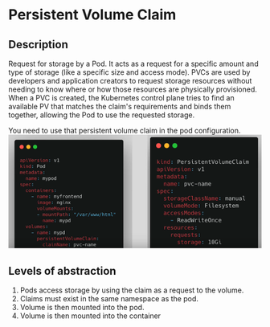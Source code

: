 # Persistent Volume Claim

## Description

Request for storage by a Pod. It acts as a request for a specific amount and type of storage (like a specific size and access mode). PVCs are used by developers and application creators to request storage resources without needing to know where or how those resources are physically provisioned. When a PVC is created, the Kubernetes control plane tries to find an available PV that matches the claim's requirements and binds them together, allowing the Pod to use the requested storage.

You need to use that persistent volume claim in the pod configuration.
![Pod creation on the left, PVC on the right](image.png)

## Levels of abstraction

1. Pods access storage by using the claim as a request to the volume. 
2. Claims must exist in the same namespace as the pod.
1. Volume is then mounted into the pod.
1. Volume is then mounted into the container
